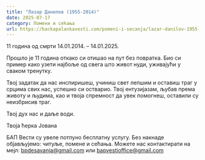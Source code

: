 ```yaml
---
title: "Лазар Данилов (1955-2014)"
date: 2025-07-17
category: Помени и сећања
url: https://backapalankavesti.com/pomeni-i-secanja/lazar-danilov-1955-2014/
---
```


11 година од смрти
14.01.2014. – 14.01.2025.

Прошло је 11 година откако си отишао на пут без повратка. Био си пример како узети најбоље од свега што живот нуди, уживајући у сваком тренутку.

Твој задатак да нас инспиришеш, учиниш свет лепшим и оставиш траг у срцима свих нас, успешно си остварио. Твој ентузијазам, љубав према животу и људима, као и твоја спремност да увек помогнеш, оставили су неизбрисив траг.

Твој дух нас и даље води.

Твоја ћерка Јована

БАП Вести су увеле потпуно бесплатну услугу. Без накнаде објављујемо: читуље, помене и сећања. Можете нас контактирати на мејл: bpdesavanja@gmail.com или bapvestioffice@gmail.com
